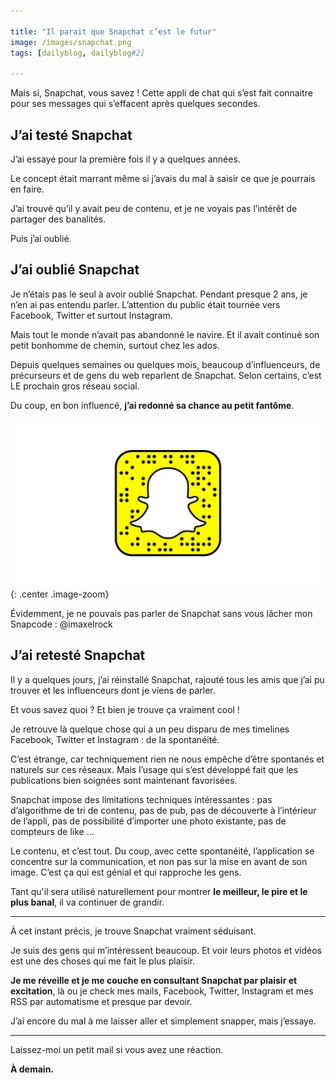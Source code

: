 ```yaml
---

title: "Il parait que Snapchat c’est le futur"
image: /images/snapchat.png
tags: [dailyblog, dailyblog#2]

---
```


Mais si, Snapchat, vous savez ! Cette appli de chat qui s’est fait connaitre pour ses messages qui s’effacent après quelques secondes.

## J’ai testé Snapchat

J’ai essayé pour la première fois il y a quelques années. 

Le concept était marrant même si j’avais du mal à saisir ce que je pourrais en faire. 

J’ai trouvé qu’il y avait peu de contenu, et je ne voyais pas l’intérêt de partager des banalités.

Puis j’ai oublié.

## J’ai oublié Snapchat

Je n’étais pas le seul à avoir oublié Snapchat. Pendant presque 2 ans, je n’en ai pas entendu parler. L’attention du public était tournée vers Facebook, Twitter et surtout Instagram.

Mais tout le monde n’avait pas abandonné le navire. Et il avait continué son petit bonhomme de chemin, surtout chez les ados.

Depuis quelques semaines ou quelques mois, beaucoup d’influenceurs, de précurseurs et de gens du web reparlent de Snapchat. Selon certains, c’est LE prochain gros réseau social.

Du coup, en bon influencé, **j’ai redonné sa chance au petit fantôme**. 

![mon Snapcode : @imaxelrock](/images/snapchat.png "mon Snapcode : @imaxelrock"){: .center .image-zoom}


<p class="center">Évidemment, je ne pouvais pas parler de Snapchat sans vous lâcher mon Snapcode : @imaxelrock</p>

## J’ai retesté Snapchat

Il y a quelques jours, j’ai réinstallé Snapchat, rajouté tous les amis que j’ai pu trouver et les influenceurs dont je viens de parler.

Et vous savez quoi ? Et bien je trouve ça vraiment cool !

Je retrouve là quelque chose qui a un peu disparu de mes timelines Facebook, Twitter et Instagram : de la spontanéité. 

C’est étrange, car techniquement rien ne nous empêche d’être spontanés et naturels sur ces réseaux. Mais l’usage qui s’est développé fait que les publications bien soignées sont maintenant favorisées.

Snapchat impose des limitations techniques intéressantes : pas d’algorithme de tri de contenu, pas de pub, pas de découverte à l’intérieur de l’appli, pas de possibilité d’importer une photo existante, pas de compteurs de like …

Le contenu, et c’est tout. Du coup, avec cette spontanéité, l’application se concentre sur la communication, et non pas sur la mise en avant de son image. C’est ça qui est génial et qui rapproche les gens. 

Tant qu'il sera utilisé naturellement pour montrer **le meilleur, le pire et le plus banal**, il va continuer de grandir. 

___

À cet instant précis, je trouve Snapchat vraiment séduisant.

Je suis des gens qui m’intéressent beaucoup. Et voir leurs photos et vidéos est une des choses qui me fait le plus plaisir. 

**Je me réveille et je me couche en consultant Snapchat par plaisir et excitation**, là ou je check mes mails, Facebook, Twitter, Instagram et mes RSS par automatisme et presque par devoir.

J’ai encore du mal à me laisser aller et simplement snapper, mais j’essaye.

___

Laissez-moi un petit mail si vous avez une réaction.

**À demain.**

